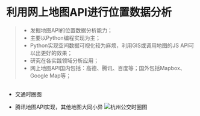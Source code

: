 # 利用网上地图API进行位置数据分析
> * 发掘地图API的位置数据分析能力；
> * 主要以Python编程实现为主；
> * Python实现空间数据可视化较为麻烦，利用GIS或调用地图的JS API可以出更好的效果；
> * 研究在各实践领域分析应用；
> * 网上地图API国内包括：高德、腾讯、百度等；国外包括Mapbox、Google Map等；

## 
* 交通时圈图
- 腾讯地图API实现，其他地图大同小异
![杭州公交时圈图](/时圈图/hzcitycetre.jpg)
